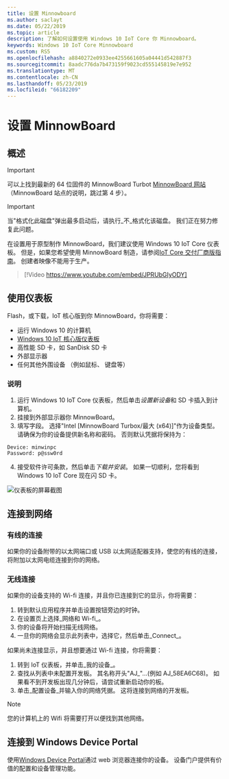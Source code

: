 ```yaml
---
title: 设置 Minnowboard
ms.author: saclayt
ms.date: 05/22/2019
ms.topic: article
description: 了解如何设置使用 Windows 10 IoT Core 你 Minnowboard。
keywords: Windows 10 IoT Core Minnowboard
ms.custom: RS5
ms.openlocfilehash: a8840272e0933ee4255661605a04441d542887f3
ms.sourcegitcommit: 8aadc776da7b473159f9023cd555145819e7e952
ms.translationtype: MT
ms.contentlocale: zh-CN
ms.lasthandoff: 05/23/2019
ms.locfileid: "66182209"
---
```

# <a name="setting-up-a-minnowboard"></a>设置 MinnowBoard

## <a name="overview"></a>概述

> [!IMPORTANT]
> 可以上找到最新的 64 位固件的 MinnowBoard Turbot [MinnowBoard 网站](https://minnowboard.org/tutorials/updating-the-firmware)（MinnowBoard 站点的说明，跳过第 4 步）。

> [!IMPORTANT]
> 当"格式化此磁盘"弹出最多启动后，请执行_不_格式化该磁盘。 我们正在努力修复此问题。

在设置用于原型制作 MinnowBoard，我们建议使用 Windows 10 IoT Core 仪表板。 但是，如果您希望使用 MinnowBoard 制造，请参阅[IoT Core 交付厂商版指南](https://docs.microsoft.com/en-us/windows-hardware/manufacture/iot/iot-core-manufacturing-guide)。 创建者映像不能用于生产。
<br>
> [!Video https://www.youtube.com/embed/JPRUbGIyODY]

## <a name="using-the-dashboard"></a>使用仪表板

Flash，或下载，IoT 核心版到你 MinnowBoard，你将需要：
* 运行 Windows 10 的计算机 
* [Windows 10 IoT 核心版仪表板](https://docs.microsoft.com/windows/iot-core/downloads)
* 高性能 SD 卡，如 SanDisk SD 卡
* 外部显示器
* 任何其他外围设备 （例如鼠标、 键盘等）

### <a name="instructions"></a>说明

1. 运行 Windows 10 IoT Core 仪表板，然后单击*设置新设备*和 SD 卡插入到计算机。
2. 挂接到外部显示器你 MinnowBoard。
3. 填写字段。 选择"Intel [MinnowBoard Turbox/最大 (x64)]"作为设备类型。 请确保为你的设备提供新名称和密码。 否则默认凭据将保持为：

```
Device: minwinpc
Password: p@ssw0rd
```

4. 接受软件许可条款，然后单击*下载并安装*。 如果一切顺利，您将看到 Windows 10 IoT Core 现在闪 SD 卡。

![仪表板的屏幕截图](../media/DeviceSetup/Dashboard-Screenshot.jpg)

## <a name="connect-to-a-network"></a>连接到网络
### <a name="wired-connection"></a>有线的连接
如果你的设备附带的以太网端口或 USB 以太网适配器支持，使您的有线的连接，将附加以太网电缆连接到你的网络。

### <a name="wireless-connection"></a>无线连接
如果你的设备支持的 Wi-fi 连接，并且你已连接到它的显示，你将需要：

1. 转到默认应用程序并单击设置按钮旁边的时钟。
2. 在设置页上选择_网络和 Wi-fi_。
3. 你的设备将开始扫描无线网络。
4. 一旦你的网络会显示此列表中，选择它，然后单击_Connect_。

如果尚未连接显示，并且想要通过 Wi-fi 连接，你将需要：

1. 转到 IoT 仪表板，并单击_我的设备_。
2. 查找从列表中未配置开发板。 其名称开头"AJ_"...(例如 AJ_58EA6C68)。 如果看不到开发板出现几分钟后，请尝试重新启动你的板。
3. 单击_配置设备_并输入你的网络凭据。 这将连接到网络的开发板。

> [!NOTE]
> 您的计算机上的 Wifi 将需要打开以便找到其他网络。

## <a name="connect-to-windows-device-portal"></a>连接到 Windows Device Portal

使用[Windows Device Portal](../manage-your-device/DevicePortal.md)通过 web 浏览器连接你的设备。 设备门户提供有价值的配置和设备管理功能。 
